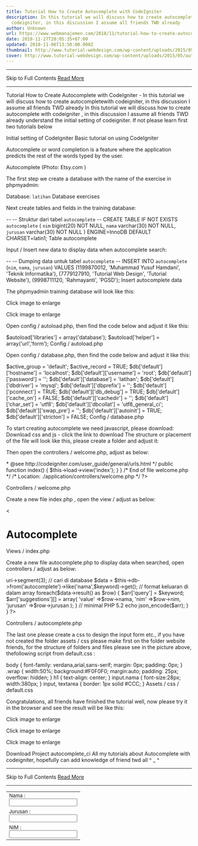 ```yaml
---
title: Tutorial How to Create Autocomplete with CodeIgniter
description: In this tutorial we will discuss how to create autocompletewith
  codeigniter, in this discussion I assume all friends TWD already
author: Unknown
url: https://www.webmanajemen.com/2018/11/tutorial-how-to-create-autocomplete.html
date: 2018-11-27T20:05:35+07:00
updated: 2018-11-06T13:50:00.000Z
thumbnail: http://www.tutorial-webdesign.com/wp-content/uploads/2015/05/autocomplete.png
cover: http://www.tutorial-webdesign.com/wp-content/uploads/2015/05/autocomplete.png
---
```


<hr/> Skip to Full Contents <a href="https://www.webmanajemen.com/2018/11/tutorial-how-to-create-autocomplete.html" rel="follow" class="button" id="read-more">Read More</a> <hr/> Tutorial How to Create Autocomplete with CodeIgniter - In this tutorial we will discuss how to create autocompletewith codeigniter, in this discussion I assume all friends TWD already In this tutorial we will discuss how to create autocomplete with codeigniter , in this discussion I assume all friends TWD already understand the initial setting of codeigniter. If not please learn first two tutorials below

Initial setting of CodeIgniter
Basic tutorial on using CodeIgniter

Autocomplete or word completion is a feature where the application predicts the rest of the words typed by the user.

Autocomplete (Photo: Etsy.com )

The first step we create a database with the name of the exercise in phpmyadmin:

Database: `latihan` 
Database exercises

Next create tables and fields in the training database:

-- -- Struktur dari tabel `autocomplete` -- CREATE TABLE IF NOT EXISTS `autocomplete` ( `nim` bigint(20) NOT NULL, `nama` varchar(30) NOT NULL, `jurusan` varchar(30) NOT NULL ) ENGINE=InnoDB DEFAULT CHARSET=latin1; 
Table autocomplete

Input / Insert new data to display data when autocomplete search:

-- -- Dumping data untuk tabel `autocomplete` -- INSERT INTO `autocomplete` (`nim`, `nama`, `jurusan`) VALUES (1199870012, 'Muhammad Yusuf Hamdani', 'Teknik Informatika'), (7779127910, 'Tutorial Web Design', 'Tutorial Website'), (9998711120, 'Rahmayanti', 'PGSD'); 
Insert autocomplete data

The phpmyadmin training database will look like this:




Click image to enlarge



Click image to enlarge

Open config / autoload.php, then find the code below and adjust it like this:

$autoload['libraries'] = array('database'); $autoload['helper'] = array('url','form'); 
Config / autoload.php

Open config / database.php, then find the code below and adjust it like this:

$active_group = 'default'; $active_record = TRUE; $db['default']['hostname'] = 'localhost'; $db['default']['username'] = 'root'; $db['default']['password'] = ''; $db['default']['database'] = 'latihan'; $db['default']['dbdriver'] = 'mysql'; $db['default']['dbprefix'] = ''; $db['default']['pconnect'] = TRUE; $db['default']['db_debug'] = TRUE; $db['default']['cache_on'] = FALSE; $db['default']['cachedir'] = ''; $db['default']['char_set'] = 'utf8'; $db['default']['dbcollat'] = 'utf8_general_ci'; $db['default']['swap_pre'] = ''; $db['default']['autoinit'] = TRUE; $db['default']['stricton'] = FALSE; 
Config / database.php

To start creating autocomplete we need javascript, please download:
Download css and js - click the link to download
The structure or placement of the file will look like this, please create a folder and adjust it:

Then open the controllers / welcome.php, adjust as below:

<?php if ( ! defined('BASEPATH')) exit('No direct script access allowed'); class Welcome extends CI_Controller { /** * Index Page for this controller. * * Maps to the following URL * http://example.com/index.php/welcome * - or - * http://example.com/index.php/welcome/index * - or - * Since this controller is set as the default controller in * config/routes.php, it's displayed at http://example.com/ * * So any other public methods not prefixed with an underscore will * map to /index.php/welcome/<method_name> * @see http://codeigniter.com/user_guide/general/urls.html */ public function index() { $this->load->view('index'); } } /* End of file welcome.php */ /* Location: ./application/controllers/welcome.php */ ?> 
Controllers / welcome.php

Create a new file index.php , open the view / adjust as below:

<?php if ( ! defined('BASEPATH')) exit('No direct script access allowed'); ?> <<!DOCTYPE html> <html> <head> <title>Autocomplete | AZZURA Media</title> <!-- Memanggil file .js untuk proses autocomplete --> <script type='text/javascript' src='<?php echo base_url();?>assets/js/jquery-1.8.2.min.js'></script> <script type='text/javascript' src='<?php echo base_url();?>assets/js/jquery.autocomplete.js'></script> <!-- Memanggil file .css untuk style saat data dicari dalam filed --> <link href='<?php echo base_url();?>assets/js/jquery.autocomplete.css' rel='stylesheet' /> <!-- Memanggil file .css autocomplete_ci/assets/css/default.css --> <link href='<?php echo base_url();?>assets/css/default.css' rel='stylesheet' /> <script type='text/javascript'> var site = "<?php echo site_url();?>"; $(function(){ $('.autocomplete').autocomplete({ // serviceUrl berisi URL ke controller/fungsi yang menangani request kita serviceUrl: site+'/autocomplete/search', // fungsi ini akan dijalankan ketika user memilih salah satu hasil request onSelect: function (suggestion) { $('#v_nim').val(''+suggestion.nim); // membuat id 'v_nim' untuk ditampilkan $('#v_jurusan').val(''+suggestion.jurusan); // membuat id 'v_jurusan' untuk ditampilkan } }); }); </script> </head> <body> <div id="content"> <h1>Autocomplete</h1> <form action="<?php echo site_url('admin/c_admin/add_orders'); ?>" method="post"> <div class="wrap"> <table> <tr> <td><small>Nama :</small><br><input type="search" class='autocomplete nama' id="autocomplete1" name="nama_customer"/></td> </tr> <tr> <td><small>Jurusan :</small><br><input type="text" class='autocomplete' id="v_jurusan" name="nama_customer"/></td> </tr> <tr> <td><small>NIM :</small><br><input type="text" class='autocomplete' id="v_nim" name="nama_customer"/></td> </tr> </div> </form> </div> </body> </html> 
Views / index.php

Create a new file autocomplete.php to display data when searched, open controllers / adjust as below:

<?php if ( ! defined('BASEPATH')) exit('No direct script access allowed'); class Autocomplete extends CI_Controller { public function __construct() { parent::__construct(); } public function search() { // tangkap variabel keyword dari URL $keyword = $this->uri->segment(3); // cari di database $data = $this->db->from('autocomplete')->like('nama',$keyword)->get(); // format keluaran di dalam array foreach($data->result() as $row) { $arr['query'] = $keyword; $arr['suggestions'][] = array( 'value' =>$row->nama, 'nim' =>$row->nim, 'jurusan' =>$row->jurusan ); } // minimal PHP 5.2 echo json_encode($arr); } } ?> 
Controllers / autocomplete.php

The last one please create a css to design the input form etc., if you have not created the folder assets / css please make first on the folder website friends, for the structure of folders and files please see in the picture above, thefollowing script from default.css :

body { font-family: verdana,arial,sans-serif; margin: 0px; padding: 0px; } .wrap { width:50%; background:#F0F0F0; margin:auto; padding: 25px; overflow: hidden; } h1 { text-align: center; } input.nama { font-size:28px; width:380px; } input, textarea { border: 1px solid #CCC; } 
Assets / css / default.css

Congratulations, all friends have finished the tutorial well, now please try it in the browser and see the result will be like this:

Click image to enlarge


Click image to enlarge


Click image to enlarge

Download Project autocomplete_ci
All my tutorials about Autocomplete with codeigniter, hopefully can add knowledge of friend twd all ^ _ ^ <hr/> Skip to Full Contents <a href="https://www.webmanajemen.com/2018/11/tutorial-how-to-create-autocomplete.html" rel="follow" class="button" id="read-more">Read More</a> <hr/>